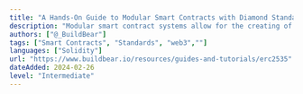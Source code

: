 ```yaml
---
title: "A Hands-On Guide to Modular Smart Contracts with Diamond Standard (EIP2535)"
description: "Modular smart contract systems allow for the creating of flexible and scalable decentralized applications (DApps) on blockchain platforms like Ethereum. ERC-2535 supports creating modular smart contracts enabling developers to extend and upgrade functionalities even after deployment."
authors: ["@_BuildBear"]
tags: ["Smart Contracts", "Standards", "web3",""]
languages: ["Solidity"]
url: "https://www.buildbear.io/resources/guides-and-tutorials/erc2535"
dateAdded: 2024-02-26
level: "Intermediate"
---
```

